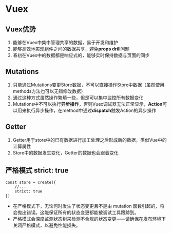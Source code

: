# Vuex
## Vuex优势
1. 能够在Vuex中集中管理共享的数据，易于开发和维护
2. 能够高效地实现组件之间的数据共享，避免**props drill**问题
3. 春初在Vuex中的数据都是响应式的，能够实时保持数据与页面的同步

## Mutations
1. 只能通过Mutations变更Store数据，不可以直接操作Store中数据（虽然使用methods方法也可以无错修改数据）
2. 通过这种方式虽然操作繁琐一些，但是可以集中监控所有数据变化
3. Mutations中不可以执行**异步操作**，否则Vuex调试器无法正常显示，**Action**可以用来执行异步操作，在method中通过**dispatch**触发Action的异步操作

## Getter
1. Getter用于store中的已有数据进行加工处理之后形成新的数据，类似Vue中的计算属性
2. Store中的数据发生变化，Getter的数据也会跟着变化

## 严格模式 strict: true
```
const store = create({
    //...
    strict: true
})
```
- 在严格模式下，无论何时发生了状态变更且不是由 mutation 函数引起的，将会抛出错误。这能保证所有的状态变更都能被调试工具跟踪到。
- 严格模式会深度监测状态树来检测不合规的状态变更——请确保在发布环境下关闭严格模式，以避免性能损失。
